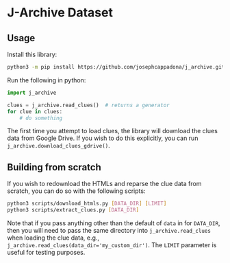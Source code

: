 # J-Archive Dataset

## Usage

Install this library:

```bash
python3 -m pip install https://github.com/josephcappadona/j_archive.git
```

Run the following in python:

```python
import j_archive

clues = j_archive.read_clues()  # returns a generator
for clue in clues:
    # do something
```

The first time you attempt to load clues, the library will download the clues data from Google Drive. If you wish to do this explicitly, you can run `j_archive.download_clues_gdrive()`.

## Building from scratch

If you wish to redownload the HTMLs and reparse the clue data from scratch, you can do so with the following scripts:

```bash
python3 scripts/download_htmls.py [DATA_DIR] [LIMIT]
python3 scripts/extract_clues.py [DATA_DIR]
```

Note that if you pass anything other than the default of `data` in for `DATA_DIR`, then you will need to pass the same directory into `j_archive.read_clues` when loading the clue data, e.g., `j_archive.read_clues(data_dir='my_custom_dir')`. The `LIMIT` parameter is useful for testing purposes.